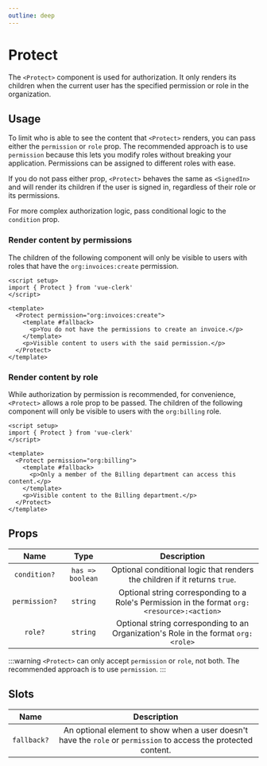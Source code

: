 ```yaml
---
outline: deep
---
```


# Protect

The `<Protect>` component is used for authorization. It only renders its children when the current user has the specified permission or role in the organization.

## Usage

To limit who is able to see the content that `<Protect>` renders, you can pass either the `permission` or `role` prop. The recommended approach is to use `permission` because this lets you modify roles without breaking your application. Permissions can be assigned to different roles with ease.

If you do not pass either prop, `<Protect>` behaves the same as `<SignedIn>` and will render its children if the user is signed in, regardless of their role or its permissions.

For more complex authorization logic, pass conditional logic to the `condition` prop.

### Render content by permissions

The children of the following component will only be visible to users with roles that have the `org:invoices:create` permission.

```vue
<script setup>
import { Protect } from 'vue-clerk'
</script>

<template>
  <Protect permission="org:invoices:create">
    <template #fallback>
      <p>You do not have the permissions to create an invoice.</p>
    </template>
    <p>Visible content to users with the said permission.</p>
  </Protect>
</template>
```

### Render content by role

While authorization by permission is recommended, for convenience, `<Protect>` allows a role prop to be passed. The children of the following component will only be visible to users with the `org:billing` role.

```vue
<script setup>
import { Protect } from 'vue-clerk'
</script>

<template>
  <Protect permission="org:billing">
    <template #fallback>
      <p>Only a member of the Billing department can access this content.</p>
    </template>
    <p>Visible content to the Billing department.</p>
  </Protect>
</template>
```

## Props

|Name|Type|Description|
|:---:|:---:|:---:|
|`condition?`|`has => boolean`|Optional conditional logic that renders the children if it returns `true`.|
|`permission?`|`string`|Optional string corresponding to a Role's Permission in the format `org:<resource>:<action>`|
|`role?`|`string`|Optional string corresponding to an Organization's Role in the format `org:<role>`|

:::warning
`<Protect>` can only accept `permission` or `role`, not both. The recommended approach is to use `permission`.
:::

## Slots

|Name|Description|
|:---:|:---:|
|`fallback?`|An optional element to show when a user doesn't have the `role` or `permission` to access the protected content.|
